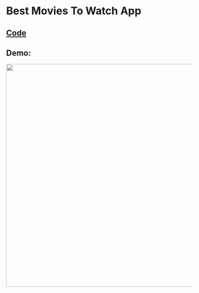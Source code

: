 # Best Movies To Watch App

## [Code](https://github.com/dylanbuchi/100-days-of-code/blob/main/src/day_30/main.py)

## Demo:

<img src=https://user-images.githubusercontent.com/52018183/106367333-9d0e5e80-6320-11eb-8561-19702717a383.gif width=600 >
